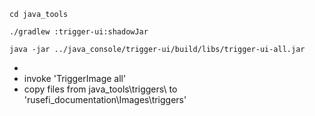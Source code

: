 ``cd java_tools``

``./gradlew :trigger-ui:shadowJar``

``java -jar ../java_console/trigger-ui/build/libs/trigger-ui-all.jar``

*
* invoke 'TriggerImage all'
* copy files from java_tools\triggers\ to 'rusefi_documentation\Images\triggers'
